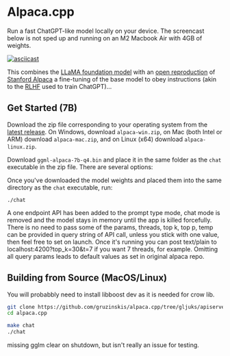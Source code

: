 # Alpaca.cpp

Run a fast ChatGPT-like model locally on your device. The screencast below is not sped up and running on an M2 Macbook Air with 4GB of weights. 

[![asciicast](screencast.gif)](https://asciinema.org/a/dfJ8QXZ4u978Ona59LPEldtKK)

This combines the [LLaMA foundation model](https://github.com/facebookresearch/llama) with an [open reproduction](https://github.com/tloen/alpaca-lora) of [Stanford Alpaca](https://github.com/tatsu-lab/stanford_alpaca) a fine-tuning of the base model to obey instructions (akin to the [RLHF](https://huggingface.co/blog/rlhf) used to train ChatGPT)... 

## Get Started (7B)

Download the zip file corresponding to your operating system from the [latest release](https://github.com/antimatter15/alpaca.cpp/releases/latest). On Windows, download `alpaca-win.zip`, on Mac (both Intel or ARM) download `alpaca-mac.zip`, and on Linux (x64) download `alpaca-linux.zip`. 

Download `ggml-alpaca-7b-q4.bin` and place it in the same folder as the `chat` executable in the zip file. There are several options: 

Once you've downloaded the model weights and placed them into the same directory as the `chat` executable, run:

```
./chat
```

A one endpoint API has been added to the prompt type mode, chat mode is removed and the model stays in memory until the app is killed forcefully. 
There is no need to pass some of the params, threads, top k, top p, temp can be provided in query string of API call, unless you stick with one value, then feel free to set on launch.
Once it's running you can post text/plain to localhost:4200?top_k=30&t=7 if you want 7 threads, for example. Omitting all query params leads to default values as set in original alpaca repo.

## Building from Source (MacOS/Linux)

You will probabbly need to install libboost dev as it is needed for crow lib.

```sh
git clone https://github.com/gruzinskis/alpaca.cpp/tree/gljuks/apiserve-singleprompt
cd alpaca.cpp

make chat
./chat
```

missing gglm clear on shutdown, but isn't really an issue for testing.
